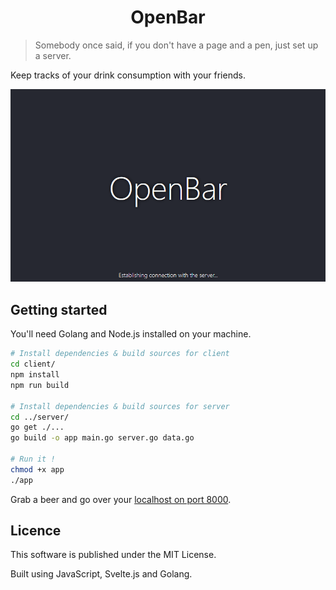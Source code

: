 <h1 align="center">OpenBar</h1>


> Somebody once said, if you don't have a page and a pen, just set up a server.

Keep tracks of your drink consumption with your friends. 



<p align="center">
  <img src="./demo.gif">
</p>




## Getting started

You'll need Golang and Node.js installed on your machine.

```bash
# Install dependencies & build sources for client
cd client/ 
npm install 
npm run build

# Install dependencies & build sources for server
cd ../server/ 
go get ./... 
go build -o app main.go server.go data.go

# Run it !
chmod +x app
./app
```

Grab a beer and go over your [localhost on port 8000](http://localhost:8000).



## Licence 

This software is published under the MIT License.

Built using JavaScript, Svelte.js and Golang.
